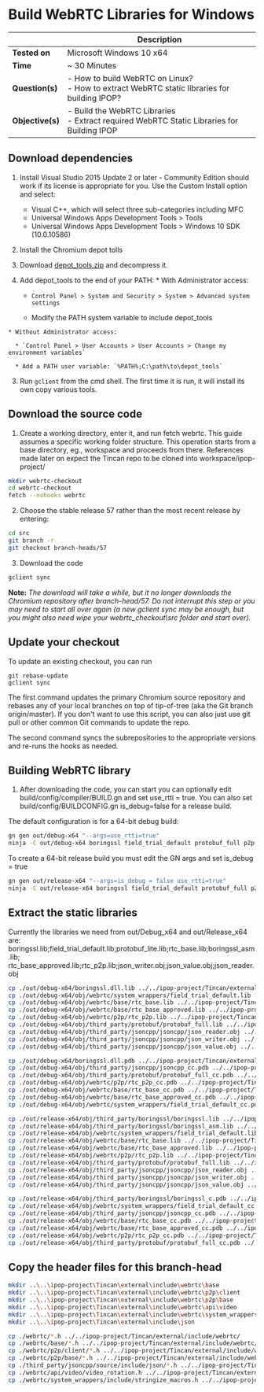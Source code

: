 # Build WebRTC Libraries for Windows

|  | Description |
|---|---|
| **Tested on** | Microsoft Windows 10 x64 |
| **Time** | ~ 30 Minutes |
| **Question(s)** | - How to build WebRTC on Linux?<br /> - How to extract WebRTC static libraries for building IPOP? |
| **Objective(s)**| - Build the WebRTC Libraries<br /> - Extract required WebRTC Static Libraries for Building IPOP |

## Download dependencies
1.  Install Visual Studio 2015 Update 2 or later - Community Edition should work if its license is appropriate for you. Use the Custom Install option and select:

    * Visual C++, which will select three sub-categories including MFC
    * Universal Windows Apps Development Tools > Tools
    * Universal Windows Apps Development Tools > Windows 10 SDK (10.0.10586)


1.  Install the Chromium depot tolls

  1. Download [depot_tools.zip](https://storage.googleapis.com/chrome-infra/depot_tools.zip) and decompress it.
  2. Add depot_tools to the end of your PATH:
    * With Administrator access:

      * `Control Panel > System and Security > System > Advanced system settings`

      * Modify the PATH system variable to include depot_tools

    * Without Administrator access:

      * `Control Panel > User Accounts > User Accounts > Change my environment variables`

      * Add a PATH user variable: `%PATH%;C:\path\to\depot_tools`

  3. Run `gclient` from the cmd shell. The first time it is run, it will install its own copy various tools.


## Download the source code
1.  Create a working directory, enter it, and run fetch webrtc. This guide assumes a specific working folder structure. This operation starts from a base directory, eg., workspace and proceeds from there. References made later on expect the Tincan repo to be cloned into workspace/ipop-project/

  ```bash
  mkdir webrtc-checkout
  cd webrtc-checkout
  fetch --nohooks webrtc
  ```

2.  Choose the stable release 57 rather than the most recent release by entering:
  ```bash
  cd src
  git branch -r
  git checkout branch-heads/57
  ```

3.  Download the code
  ```bash
  gclient sync
  ```

  **Note:** _The download will take a while, but it no longer downloads the Chromium repository after branch-head/57. Do not interrupt this step or you may need to start all over again (a new gclient sync may be enough, but you might also need wipe your webrtc_checkout\src folder and start over)._

## Update your checkout
To update an existing checkout, you can run
```
git rebase-update
gclient sync
```
The first command updates the primary Chromium source repository and rebases any of your local branches on top of tip-of-tree (aka the Git branch origin/master). If you don't want to use this script, you can also just use git pull or other common Git commands to update the repo.

The second command syncs the subrepositories to the appropriate versions and re-runs the hooks as needed.

## Building WebRTC library
1.  After downloading the code, you can start you can optionally edit build/config/compiler/BUILD.gn and set use_rtti = true. You can also set build/config/BUILDCONFIG.gn is_debug=false for a release build.

  The default configuration is for a 64-bit debug build:
  ```bash
  gn gen out/debug-x64 "--args=use_rtti=true"
  ninja -C out/debug-x64 boringssl field_trial_default protobuf_full p2p
  ```  
  To create a 64-bit release build you must edit the GN args and set is_debug = true
  ```bash
  gn gen out/release-x64 "--args=is_debug = false use_rtti=true"
  ninja -C out/release-x64 boringssl field_trial_default protobuf_full p2p
  ```


## Extract the static libraries 

Currently the libraries we need from out/Debug_x64 and out/Release_x64 are:  
boringssl.lib;field_trial_default.lib;protobuf_lite.lib;rtc_base.lib;boringssl_asm.lib;
rtc_base_approved.lib;rtc_p2p.lib;json_writer.obj;json_value.obj;json_reader.obj
  ```bash
cp ./out/debug-x64/boringssl.dll.lib ../../ipop-project/Tincan/external/lib/debug_x64/win/boringssl.lib
cp ./out/debug-x64/obj/webrtc/system_wrappers/field_trial_default.lib ../../ipop-project/Tincan/external/lib/debug_x64/win/
cp ./out/debug-x64/obj/webrtc/base/rtc_base.lib ../../ipop-project/Tincan/external/lib/debug_x64/win/
cp ./out/debug-x64/obj/webrtc/base/rtc_base_approved.lib ../../ipop-project/Tincan/external/lib/debug_x64/win/
cp ./out/debug-x64/obj/webrtc/p2p/rtc_p2p.lib ../../ipop-project/Tincan/external/lib/debug_x64/win/
cp ./out/debug-x64/obj/third_party/protobuf/protobuf_full.lib ../../ipop-project/Tincan/external/lib/debug_x64/win/
cp ./out/debug-x64/obj/third_party/jsoncpp/jsoncpp/json_reader.obj ../../ipop-project/Tincan/external/lib/debug_x64/win/
cp ./out/debug-x64/obj/third_party/jsoncpp/jsoncpp/json_writer.obj ../../ipop-project/Tincan/external/lib/debug_x64/win/
cp ./out/debug-x64/obj/third_party/jsoncpp/jsoncpp/json_value.obj ../../ipop-project/Tincan/external/lib/debug_x64/win/

cp ./out/debug-x64/boringssl.dll.pdb ../../ipop-project/Tincan/external/lib/debug_x64/win/boringssl.pdb
cp ./out/debug-x64/obj/third_party/jsoncpp/jsoncpp_cc.pdb ../../ipop-project/Tincan/external/lib/debug_x64/win/
cp ./out/debug-x64/obj/third_party/protobuf/protobuf_full_cc.pdb ../../ipop-project/Tincan/external/lib/debug_x64/win/
cp ./out/debug-x64/obj/webrtc/p2p/rtc_p2p_cc.pdb ../../ipop-project/Tincan/external/lib/debug_x64/win/
cp ./out/debug-x64/obj/webrtc/base/rtc_base_cc.pdb ../../ipop-project/Tincan/external/lib/debug_x64/win/
cp ./out/debug-x64/obj/webrtc/base/rtc_base_approved_cc.pdb ../../ipop-project/Tincan/external/lib/debug_x64/win/
cp ./out/debug-x64/obj/webrtc/system_wrappers/field_trial_default_cc.pdb ../../ipop-project/Tincan/external/lib/debug_x64/win/

cp ./out/release-x64/obj/third_party/boringssl/boringssl.lib ../../ipop-project/Tincan/external/lib/release_x64/win/
cp ./out/release-x64/obj/third_party/boringssl/boringssl_asm.lib ../../ipop-project/Tincan/external/lib/release_x64/win/
cp ./out/release-x64/obj/webrtc/system_wrappers/field_trial_default.lib ../../ipop-project/Tincan/external/lib/release_x64/win/
cp ./out/release-x64/obj/webrtc/base/rtc_base.lib ../../ipop-project/Tincan/external/lib/release_x64/win/
cp ./out/release-x64/obj/webrtc/base/rtc_base_approved.lib ../../ipop-project/Tincan/external/lib/release_x64/win/
cp ./out/release-x64/obj/webrtc/p2p/rtc_p2p.lib ../../ipop-project/Tincan/external/lib/release_x64/win/
cp ./out/release-x64/obj/third_party/protobuf/protobuf_full.lib ../../ipop-project/Tincan/external/lib/release_x64/win/
cp ./out/release-x64/obj/third_party/jsoncpp/jsoncpp/json_reader.obj ../../ipop-project/Tincan/external/lib/release_x64/win/
cp ./out/release-x64/obj/third_party/jsoncpp/jsoncpp/json_writer.obj ../../ipop-project/Tincan/external/lib/release_x64/win/
cp ./out/release-x64/obj/third_party/jsoncpp/jsoncpp/json_value.obj ../../ipop-project/Tincan/external/lib/release_x64/win/

cp ./out/release-x64/obj/third_party/boringssl/boringssl_c.pdb ../../ipop-project/Tincan/external/lib/release_x64/win/
cp ./out/release-x64/obj/webrtc/system_wrappers/field_trial_default_cc.pdb ../../ipop-project/Tincan/external/lib/release_x64/win/
cp ./out/release-x64/obj/third_party/jsoncpp/jsoncpp_cc.pdb ../../ipop-project/Tincan/external/lib/release_x64/win/
cp ./out/release-x64/obj/webrtc/base/rtc_base_cc.pdb ../../ipop-project/Tincan/external/lib/release_x64/win/
cp ./out/release-x64/obj/webrtc/base/rtc_base_approved_cc.pdb ../../ipop-project/Tincan/external/lib/release_x64/win/
cp ./out/release-x64/obj/webrtc/p2p/rtc_p2p_cc.pdb ../../ipop-project/Tincan/external/lib/release_x64/win/
cp ./out/release-x64/obj/third_party/protobuf/protobuf_full_cc.pdb ../../ipop-project/Tincan/external/lib/release_x64/win/
  ```
## Copy the header files for this branch-head

  ```bash
mkdir ..\..\ipop-project\Tincan\external\include\webrtc\base
mkdir ..\..\ipop-project\Tincan\external\include\webrtc\p2p\client
mkdir ..\..\ipop-project\Tincan\external\include\webrtc\p2p\base
mkdir ..\..\ipop-project\Tincan\external\include\webrtc\api\video
mkdir ..\..\ipop-project\Tincan\external\include\webrtc\system_wrappers
mkdir ..\..\ipop-project\Tincan\external\include\json

cp ./webrtc/*.h ../../ipop-project/Tincan/external/include/webrtc/
cp ./webrtc/base/*.h ../../ipop-project/Tincan/external/include/webrtc/base
cp ./webrtc/p2p/client/*.h ../../ipop-project/Tincan/external/include/webrtc/p2p/client
cp ./webrtc/p2p/base/*.h ../../ipop-project/Tincan/external/include/webrtc/p2p/base
cp ./third_party/jsoncpp/source/include/json/*.h ../../ipop-project/Tincan/external/include/json
cp ./webrtc/api/video/video_rotation.h ../../ipop-project/Tincan/external/include/webrtc/api/video/
cp ./webrtc/system_wrappers/include/stringize_macros.h ../../ipop-project/Tincan/external/include/webrtc/system_wrappers/include
  ```